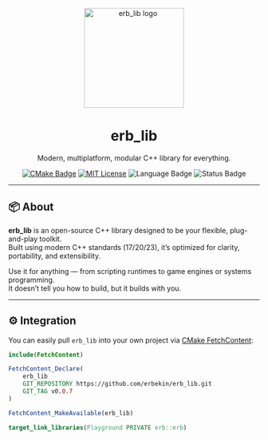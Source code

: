 <p align="center">
  <img src="https://raw.githubusercontent.com/erbekin/erb_lib/erb_logo.png" width="200" alt="erb_lib logo">
</p>

<h1 align="center">erb_lib</h1>

<p align="center">
  Modern, multiplatform, modular C++ library for everything.
</p>

<p align="center">
  <a href="https://cmake.org/"><img src="https://img.shields.io/badge/CMake-3.16+-blue.svg" alt="CMake Badge"></a>
  <a href="https://opensource.org/licenses/MIT"><img src="https://img.shields.io/badge/License-MIT-green.svg" alt="MIT License"></a>
  <img src="https://img.shields.io/badge/language-C++20-blue.svg" alt="Language Badge">
  <img src="https://img.shields.io/badge/status-alpha-orange.svg" alt="Status Badge">
</p>

---

## 📦 About

**erb_lib** is an open-source C++ library designed to be your flexible, plug-and-play toolkit.  
Built using modern C++ standards (17/20/23), it’s optimized for clarity, portability, and extensibility.

Use it for anything — from scripting runtimes to game engines or systems programming.  
It doesn’t tell you how to build, but it builds with you.

---

## ⚙️ Integration

You can easily pull `erb_lib` into your own project via [CMake FetchContent](https://cmake.org/cmake/help/latest/module/FetchContent.html):

```cmake
include(FetchContent)

FetchContent_Declare(
    erb_lib
    GIT_REPOSITORY https://github.com/erbekin/erb_lib.git
    GIT_TAG v0.0.7
)

FetchContent_MakeAvailable(erb_lib)

target_link_libraries(Playground PRIVATE erb::erb)
```

